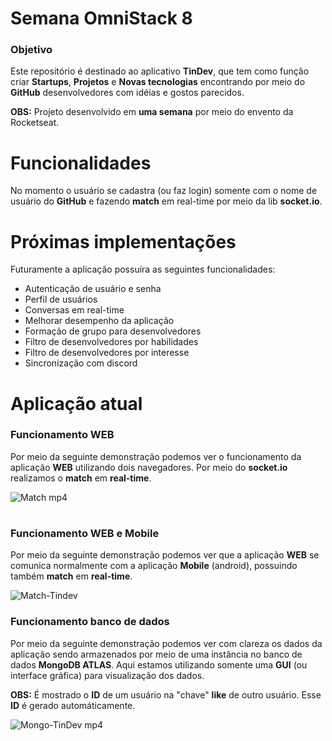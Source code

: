 # Semana OmniStack 8

### **Objetivo**
 Este repositório é destinado ao aplicativo **TinDev**, que tem como função criar **Startups**, **Projetos** e **Novas tecnologias** encontrando por meio do **GitHub** desenvolvedores com idéias e gostos parecidos.

 **OBS:** Projeto desenvolvido em **uma semana** por meio do envento da Rocketseat.

# **Funcionalidades**
No momento o usuário se cadastra (ou faz login) somente com o nome de usuário do **GitHub** e fazendo **match** em real-time por meio da lib **socket.io**.

# **Próximas implementações**
Futuramente a aplicação possuíra as seguintes funcionalidades:

- Autenticação de usuário e senha
- Perfil de usuários
- Conversas em real-time
- Melhorar desempenho da aplicação
- Formação de grupo para desenvolvedores
- Filtro de desenvolvedores por habilidades
- Filtro de desenvolvedores por interesse
- Sincronização com discord

# **Aplicação atual**

### **Funcionamento WEB**
Por meio da seguinte demonstração podemos ver o funcionamento da aplicação **WEB** utilizando dois navegadores. Por meio do **socket.io** realizamos o **match** em **real-time**.

![Match mp4](https://user-images.githubusercontent.com/49616761/64822438-5ed99900-d58b-11e9-82ab-5a7dc689bd7a.gif)

#
### **Funcionamento WEB e Mobile**
Por meio da seguinte demonstração podemos ver que a aplicação **WEB** se comunica normalmente com a aplicação **Mobile** (android), possuindo também **match** em **real-time**.

![Match-Tindev](https://user-images.githubusercontent.com/49616761/64822485-7a44a400-d58b-11e9-83fc-bbb6b9f84202.jpeg)

### **Funcionamento banco de dados**

Por meio da seguinte demonstração podemos ver com clareza os dados da aplicação sendo armazenados por meio de uma instância no banco de dados **MongoDB ATLAS**. Aqui estamos utilizando somente uma **GUI** (ou interface gráfica) para visualização dos dados. 

**OBS:** É mostrado o **ID** de um usuário na "chave" **like** de outro usuário. Esse **ID** é gerado automáticamente.

![Mongo-TinDev mp4](https://user-images.githubusercontent.com/49616761/64822387-449fbb00-d58b-11e9-9ad5-ea90d38805d2.gif)

